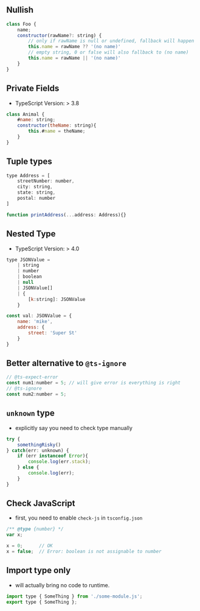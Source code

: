 ## Nullish
```javascript
class Foo {
    name;
    constructor(rawName?: string) {
        // only if rawName is null or undefined, fallback will happen
        this.name = rawName ?? '(no name)'
        // empty string, 0 or false will also fallback to (no name)
        this.name = rawName || '(no name)'
    }
}
```

## Private Fields
- TypeScript Version: > 3.8
```javascript
class Animal {
    #name: string;
    constructor(theName: string){
        this.#name = theName;
    }
}
```

## Tuple types
```javascript
type Address = [
    streetNumber: number, 
    city: string, 
    state: string, 
    postal: number
]

function printAddress(...address: Address){}
```

## Nested Type
- TypeScript Version: > 4.0
```javascript
type JSONValue = 
    | string
    | number
    | boolean
    | null
    | JSONValue[]
    | {
        [k:string]: JSONValue
    }

const val: JSONValue = {
    name: 'mike',
    address: {
        street: 'Super St'
    }
}
```

## Better alternative to `@ts-ignore`
```javascript
// @ts-expect-error
const num1:number = 5; // will give error is everything is right
// @ts-ignore
const num2:number = 5;
```

## `unknown` type
- explicitly say you need to check type manually
```javascript
try {
    somethingRisky()
} catch(err: unknown) {
    if (err instanceof Error){
        console.log(err.stack);
    } else {
        console.log(err);
    }
}
```

## Check JavaScript
- first, you need to enable `check-js` in `tsconfig.json`
```javascript
/** @type {number} */
var x;

x = 0;      // OK
x = false;  // Error: boolean is not assignable to number
```

## Import type only
- will actually bring no code to runtime.
```javascript
import type { SomeThing } from './some-module.js';
export type { SomeThing };
```